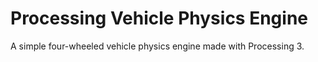 # Processing Vehicle Physics Engine

A simple four-wheeled vehicle physics engine made with Processing 3.
